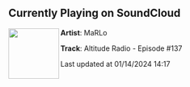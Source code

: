 ## Currently Playing on SoundCloud

[<img align="left" width="100" src="https://i1.sndcdn.com/artworks-gj3Tx8v4epjnkyUR-xcNkNw-t500x500.jpg">](https://soundcloud.com/marlomusic/altitude-radio-episode-137)

**Artist**: MaRLo 

**Track**: Altitude Radio - Episode #137

Last updated at 01/14/2024 14:17
